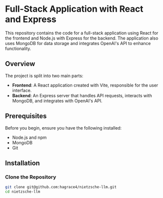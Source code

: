 # Full-Stack Application with React and Express

This repository contains the code for a full-stack application using React for the frontend and Node.js with Express for the backend. The application also uses MongoDB for data storage and integrates OpenAI's API to enhance functionality.

## Overview

The project is split into two main parts:

- **Frontend**: A React application created with Vite, responsible for the user interface.
- **Backend**: An Express server that handles API requests, interacts with MongoDB, and integrates with OpenAI's API.

## Prerequisites

Before you begin, ensure you have the following installed:

- Node.js and npm
- MongoDB
- Git

## Installation

### Clone the Repository

```bash
git clone git@github.com:hagrace4/nietzsche-llm.git
cd nietzsche-llm
```
